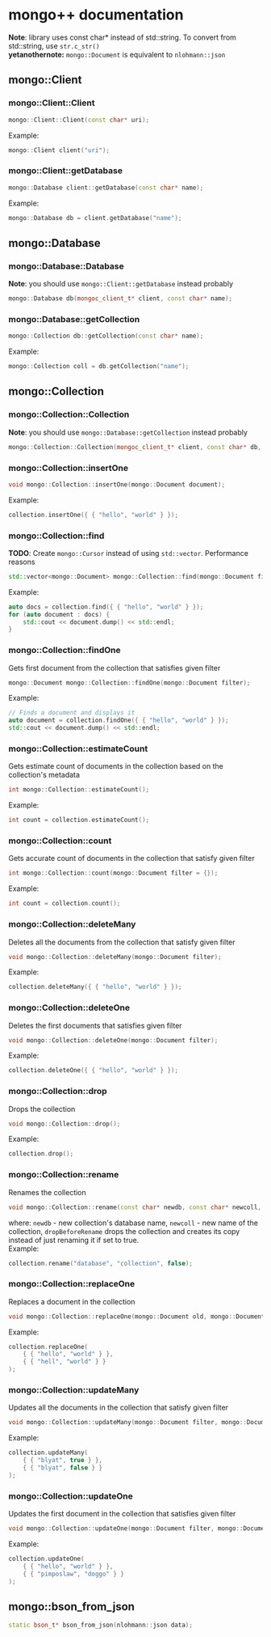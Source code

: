 # mongo++ documentation

**Note**: library uses const char* instead of std::string. To convert from std::string, use `str.c_str()`\
**yetanothernote:** `mongo::Document` is equivalent to `nlohmann::json`

## mongo::Client
### mongo::Client::Client
```cpp
mongo::Client::Client(const char* uri);
```
Example:
```cpp
mongo::Client client("uri");
```

### mongo::Client::getDatabase
```cpp
mongo::Database client::getDatabase(const char* name);
```
Example:
```cpp
mongo::Database db = client.getDatabase("name");
```

## mongo::Database
### mongo::Database::Database
**Note**: you should use `mongo::Client::getDatabase` instead probably
```cpp
mongo::Database db(mongoc_client_t* client, const char* name);
```

### mongo::Database::getCollection
```cpp
mongo::Collection db::getCollection(const char* name);
```
Example:
```cpp
mongo::Collection coll = db.getCollection("name");
```

## mongo::Collection
### mongo::Collection::Collection
**Note**: you should use `mongo::Database::getCollection` instead probably
```cpp
mongo::Collection::Collection(mongoc_client_t* client, const char* db, const char* name);
```
### mongo::Collection::insertOne
```cpp
void mongo::Collection::insertOne(mongo::Document document);
```
Example:
```cpp
collection.insertOne({ { "hello", "world" } });
```

### mongo::Collection::find
**TODO**: Create `mongo::Cursor` instead of using `std::vector`. Performance reasons
```cpp
std::vector<mongo::Document> mongo::Collection::find(mongo::Document filter, nlohmann::json opts = {});
```
Example:
```cpp
auto docs = collection.find({ { "hello", "world" } });
for (auto document : docs) {
    std::cout << document.dump() << std::endl;
}
```

### mongo::Collection::findOne
Gets first document from the collection that satisfies given filter
```cpp
mongo::Document mongo::Collection::findOne(mongo::Document filter);
```
Example:
```cpp
// Finds a document and displays it
auto document = collection.findOne({ { "hello", "world" } });
std::cout << document.dump() << std::endl;
```

### mongo::Collection::estimateCount
Gets estimate count of documents in the collection based on the collection's metadata 
```cpp
int mongo::Collection::estimateCount();
```
Example:
```cpp
int count = collection.estimateCount();
```

### mongo::Collection::count
Gets accurate count of documents in the collection that satisfy given filter
```cpp
int mongo::Collection::count(mongo::Document filter = {});
```
Example:
```cpp
int count = collection.count();
```

### mongo::Collection::deleteMany
Deletes all the documents from the collection that satisfy given filter
```cpp
void mongo::Collection::deleteMany(mongo::Document filter);
```
Example:
```cpp
collection.deleteMany({ { "hello", "world" } });
```

### mongo::Collection::deleteOne
Deletes the first documents that satisfies given filter
```cpp
void mongo::Collection::deleteOne(mongo::Document filter);
```
Example:
```cpp
collection.deleteOne({ { "hello", "world" } });
```

### mongo::Collection::drop
Drops the collection
```cpp
void mongo::Collection::drop();
```
Example:
```cpp
collection.drop();
```

### mongo::Collection::rename
Renames the collection
```cpp
void mongo::Collection::rename(const char* newdb, const char* newcoll, bool dropBeforeRename);
```
where: `newdb` - new collection's database name, `newcoll` - new name of the collection, `dropBeforeRename` drops the collection and creates its copy instead of just renaming it if set to true.\
Example:
```cpp
collection.rename("database", "collection", false);
```

### mongo::Collection::replaceOne
Replaces a document in the collection
```cpp
void mongo::Collection::replaceOne(mongo::Document old, mongo::Document _new);
```
Example:
```cpp
collection.replaceOne(
    { { "hello", "world" } },
    { { "hell", "world" } }
);
```

### mongo::Collection::updateMany
Updates all the documents in the collection that satisfy given filter
```cpp
void mongo::Collection::updateMany(mongo::Document filter, mongo::Document update);
```

Example:
```cpp
collection.updateMany(
    { { "blyat", true } },
    { { "blyat", false } }
);
```

### mongo::Collection::updateOne
Updates the first document in the collection that satisfies given filter
```cpp
void mongo::Collection::updateOne(mongo::Document filter, mongo::Document update);
```

Example:
```cpp
collection.updateOne(
    { { "hello", "world" } },
    { { "pimposlaw", "doggo" } }
);
```

## mongo::bson_from_json
```cpp
static bson_t* bson_from_json(nlohmann::json data);
```